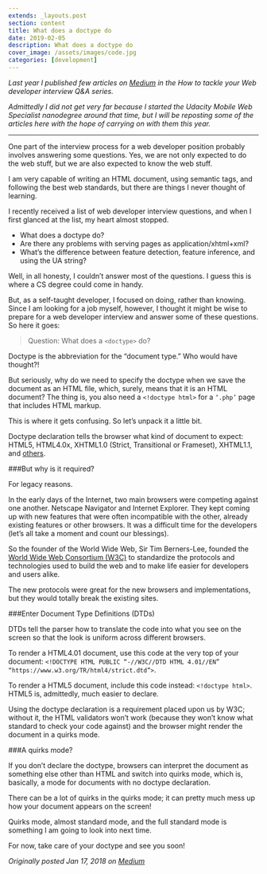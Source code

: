 ```yaml
---
extends: _layouts.post
section: content
title: What does a doctype do
date: 2019-02-05
description: What does a doctype do
cover_image: /assets/images/code.jpg
categories: [development]
---
```

_Last year I published few articles on [Medium](https://medium.freecodecamp.org/web-developer-interview-q-a-what-does-a-doctype-do-146dd757d7d1) in the How to tackle your Web developer interview Q&A series._

_Admittedly I did not get very far because I started the Udacity Mobile Web Specialist nanodegree around that time, but I will be reposting some of the articles here with the hope of carrying on with them this year._
<hr>
One part of the interview process for a web developer position probably involves answering some questions. Yes, we are not only expected to do the web stuff, but we are also expected to know the web stuff.

I am very capable of writing an HTML document, using semantic tags, and following the best web standards, but there are things I never thought of learning.

I recently received a list of web developer interview questions, and when I first glanced at the list, my heart almost stopped.

- What does a doctype do?
- Are there any problems with serving pages as application/xhtml+xml?
- What’s the difference between feature detection, feature inference, and using the UA string?

Well, in all honesty, I couldn’t answer most of the questions. I guess this is where a CS degree could come in handy.

But, as a self-taught developer, I focused on doing, rather than knowing. Since I am looking for a job myself, however, I thought it might be wise to prepare for a web developer interview and answer some of these questions. So here it goes:

> Question: What does a `<doctype>` do?

Doctype is the abbreviation for the “document type.” Who would have thought?!

But seriously, why do we need to specify the doctype when we save the document as an HTML file, which, surely, means that it is an HTML document? The thing is, you also need a `<!doctype html>` for a `‘.php’` page that includes HTML markup.

This is where it gets confusing. So let’s unpack it a little bit.

Doctype declaration tells the browser what kind of document to expect: HTML5, HTML4.0x, XHTML1.0 (Strict, Transitional or Frameset), XHTML1.1, and [others](https://www.w3.org/QA/2002/04/valid-dtd-list.html).

###But why is it required? 

For legacy reasons.

In the early days of the Internet, two main browsers were competing against one another. Netscape Navigator and Internet Explorer. They kept coming up with new features that were often incompatible with the other, already existing features or other browsers. It was a difficult time for the developers (let’s all take a moment and count our blessings).

So the founder of the World Wide Web, Sir Tim Berners-Lee, founded the [World Wide Web Consortium (W3C)](https://www.w3.org/) to standardize the protocols and technologies used to build the web and to make life easier for developers and users alike.

The new protocols were great for the new browsers and implementations, but they would totally break the existing sites.

###Enter Document Type Definitions (DTDs)

DTDs tell the parser how to translate the code into what you see on the screen so that the look is uniform across different browsers.

To render a HTML4.01 document, use this code at the very top of your document: `<!DOCTYPE HTML PUBLIC “-//W3C//DTD HTML 4.01//EN” “https://www.w3.org/TR/html4/strict.dtd”>`.

To render a HTML5 document, include this code instead: `<!doctype html>`.
HTML5 is, admittedly, much easier to declare.

Using the doctype declaration is a requirement placed upon us by W3C; without it, the HTML validators won’t work (because they won’t know what standard to check your code against) and the browser might render the document in a quirks mode.

###A quirks mode?

If you don’t declare the doctype, browsers can interpret the document as something else other than HTML and switch into quirks mode, which is, basically, a mode for documents with no doctype declaration.

There can be a lot of quirks in the quirks mode; it can pretty much mess up how your document appears on the screen!

Quirks mode, almost standard mode, and the full standard mode is something I am going to look into next time.

For now, take care of your doctype and see you soon!

_Originally posted Jan 17, 2018 on [Medium](https://medium.freecodecamp.org/web-developer-interview-q-a-what-does-a-doctype-do-146dd757d7d1)_